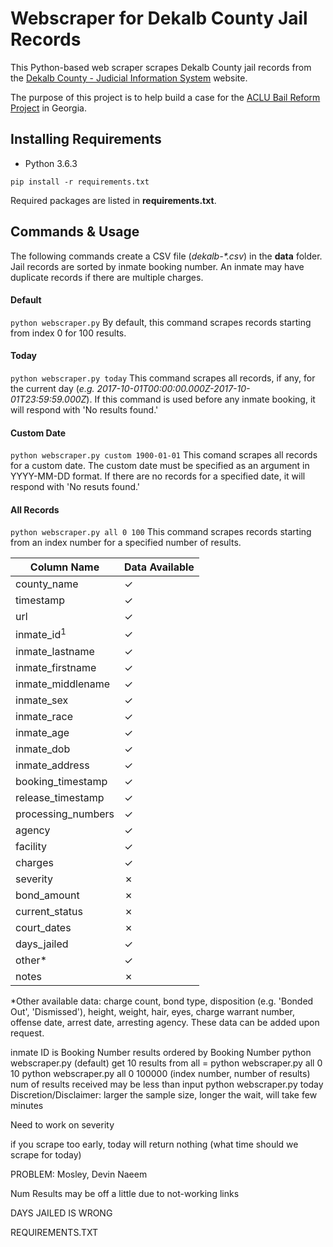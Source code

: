 # Webscraper for Dekalb County Jail Records

This Python-based web scraper scrapes Dekalb County jail records from the [Dekalb County - Judicial Information System](https://ody.dekalbcountyga.gov/app/JailSearch/#/search) website.

The purpose of this project is to help build a case for the [ACLU Bail Reform Project](file:///C:/Users/Jieun/Downloads/ACLU-Bail-Reform-One-pager.pdf) in Georgia.

## Installing Requirements

- Python 3.6.3

```
pip install -r requirements.txt
```

Required packages are listed in **requirements.txt**.

## Commands & Usage

The following commands create a CSV file (*dekalb-\*.csv*) in the **data** folder. Jail records are sorted by inmate booking number. An inmate may have duplicate records if there are multiple charges. 

#### Default
`
python webscraper.py
`
By default, this command scrapes records starting from index 0 for 100 results.

#### Today
`
python webscraper.py today
`
This command scrapes all records, if any, for the current day (*e.g. 2017-10-01T00:00:00.000Z-2017-10-01T23:59:59.000Z*). If this command is used before any inmate booking, it will respond with 'No results found.'

#### Custom Date
`
python webscraper.py custom 1900-01-01
`
This comand scrapes all records for a custom date. The custom date must be specified as an argument in YYYY-MM-DD format. If there are no records for a specified date, it will respond with 'No resuts found.'

#### All Records
`
python webscraper.py all 0 100
`
This command scrapes records starting from an index number for a specified number of results.

| Column Name       | Data Available
|-------------------|---------------|
| county_name       | ✓ |
| timestamp         | ✓ |
| url               | ✓ |
| inmate_id<sup>1</sup>         | ✓ |
| inmate_lastname   | ✓ |
| inmate_firstname  | ✓ |
| inmate_middlename | ✓ |
| inmate_sex        | ✓ |
| inmate_race       | ✓ |
| inmate_age        | ✓ |
| inmate_dob        | ✓ |
| inmate_address    | ✓ |
| booking_timestamp | ✓ |
| release_timestamp | ✓ |
| processing_numbers| ✓ |
| agency            | ✓ |
| facility          | ✓ |
| charges           | ✓ |
| severity          | ✗ |
| bond_amount       | ✗ |
| current_status    | ✗ |
| court_dates       | ✗ |
| days_jailed       | ✓ |
| other\*           | ✓ |
| notes             | ✗ |

\*Other available data: charge count, bond type, disposition (e.g. 'Bonded Out', 'Dismissed'), height, weight, hair, eyes, charge warrant number, offense date, arrest date, arresting agency. These data can be added upon request.

inmate ID is Booking Number
results ordered by Booking Number
python webscraper.py (default) get 10 results from all = python webscraper.py all 0 10
python webscraper.py all 0 100000 (index number, number of results)
  num of results received may be less than input
python webscraper.py today
Discretion/Disclaimer: larger the sample size, longer the wait, will take few minutes

Need to work on severity

if you scrape too early, today will return nothing (what time should we scrape for today)

PROBLEM: Mosley, Devin Naeem

Num Results may be off a little due to not-working links

DAYS JAILED IS WRONG

REQUIREMENTS.TXT